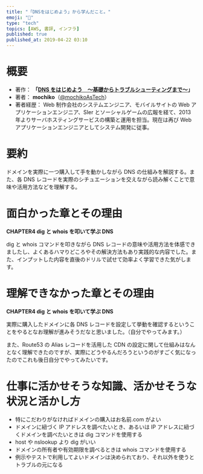 ```yaml
---
title: "「DNSをはじめよう」から学んだこと。"
emoji: "📖"
type: "tech"
topics: [AWS, 書評, インフラ]
published: true
published_at: 2019-04-22 03:10
---
```


# 概要

- 著作： **「[DNS をはじめよう　～基礎からトラブルシューティングまで～](https://amzn.to/3mtJ60t)」**
- 著者： **mochiko**（[@mochikoAsTech](https://twitter.com/mochikoAsTech)）
- 著者経歴：
  Web 制作会社のシステムエンジニア、モバイルサイトの Web アプリケーションエンジニア、SIer とソーシャルゲームの広報を経て、2013 年よりサーバホスティングサービスの構築と運用を担当。現在は再び Web アプリケーションエンジニアとしてシステム開発に従事。

# 要約

ドメインを実際に一つ購入して手を動かしながら DNS の仕組みを解説する。また、各 DNS レコードを実際のシチュエーションを交えながら読み解くことで意味や活用方法などを理解する。

# 面白かった章とその理由

**CHAPTER4 dig と whois を叩いて学ぶ DNS**

dig と whois コマンドを叩きながら DNS レコードの意味や活用方法を体感できましたし、よくあるハマりどころやその解決方法もあり実践的な内容でした。また、インプットした内容を直後のドリルで試せて効率よく学習できた気がします。

# 理解できなかった章とその理由

**CHAPTER4 dig と whois を叩いて学ぶ DNS**

実際に購入したドメインに各 DNS レコードを設定して挙動を確認するということをやるとなお理解が進みそうだなと思いました。（自分でやってみます。）

また、Route53 の Alias レコードを活用した CDN の設定に関して仕組みはなんとなく理解できたのですが、実際にどうやるんだろうというのがすごく気になったのでこれも後日自分でやってみたいです。

# 仕事に活かせそうな知識、活かせそうな状況と活かし方

- 特にこだわりがなければドメインの購入はお名前.com がよい
- ドメインに紐づく IP アドレスを調べたいとき、あるいは IP アドレスに紐づくドメインを調べたいときは dig コマンドを使用する
- host や nslookup より dig がいい
- ドメインの所有者や有効期限を調べるときは whois コマンドを使用する
- 例示やテストで利用してよいドメインは決められており、それ以外を使うとトラブルの元になる
